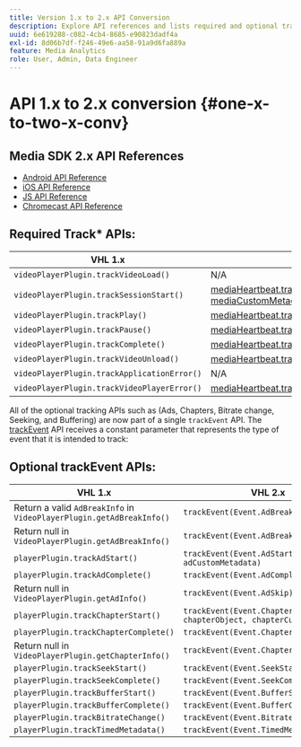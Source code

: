```yaml
---
title: Version 1.x to 2.x API Conversion
description: Explore API references and lists required and optional tracking APIs for 1.x and 2.x version of the Media SDK.
uuid: 6e619288-c082-4cb4-8685-e90823dadf4a
exl-id: 8d06b7df-f246-49e6-aa58-91a9d6fa889a
feature: Media Analytics
role: User, Admin, Data Engineer
---
```

# API 1.x to 2.x conversion {#one-x-to-two-x-conv}

## Media SDK 2.x API References

* [Android API Reference](https://adobe-marketing-cloud.github.io/media-sdks/reference/android/index.html)
* [iOS API Reference](https://adobe-marketing-cloud.github.io/media-sdks/reference/ios/index.html)
* [JS API Reference](https://adobe-marketing-cloud.github.io/media-sdks/reference/javascript/index.html)
* [Chromecast API Reference](https://adobe-marketing-cloud.github.io/media-sdks/reference/chromecast/index.html)

## Required Track* APIs:

|  &nbsp;VHL&nbsp;1.x&nbsp; | VHL&nbsp;2.x |
|---|---|
| `videoPlayerPlugin.trackVideoLoad()` | N/A |
| `videoPlayerPlugin.trackSessionStart()` | [mediaHeartbeat.trackSessionStart(mediaObject, mediaCustomMetadata)](https://adobe-marketing-cloud.github.io/media-sdks/reference/javascript/MediaHeartbeat.html#trackSessionStart) |
| `videoPlayerPlugin.trackPlay()` | [mediaHeartbeat.trackPlay()](https://adobe-marketing-cloud.github.io/media-sdks/reference/javascript/MediaHeartbeat.html#trackPlay) |
| `videoPlayerPlugin.trackPause()` | [mediaHeartbeat.trackPause()](https://adobe-marketing-cloud.github.io/media-sdks/reference/javascript/MediaHeartbeat.html#trackPause) |
| `videoPlayerPlugin.trackComplete()` | [mediaHeartbeat.trackComplete()](https://adobe-marketing-cloud.github.io/media-sdks/reference/javascript/MediaHeartbeat.html#trackComplete) |
| `videoPlayerPlugin.trackVideoUnload()` | [mediaHeartbeat.trackSessionEnd()](https://adobe-marketing-cloud.github.io/media-sdks/reference/javascript/MediaHeartbeat.html#trackSessionEnd) |
| `videoPlayerPlugin.trackApplicationError()` | N/A |
| `videoPlayerPlugin.trackVideoPlayerError()` | [mediaHeartbeat.trackError()](https://adobe-marketing-cloud.github.io/media-sdks/reference/javascript/MediaHeartbeat.html#trackError) |

All of the optional tracking APIs such as (Ads, Chapters, Bitrate change, Seeking, and Buffering) are now part of a single `trackEvent` API. The [trackEvent](https://adobe-marketing-cloud.github.io/media-sdks/reference/javascript/MediaHeartbeat.html#trackEvent) API receives a constant parameter that represents the type of event that it is intended to track:

## Optional trackEvent APIs:

|  VHL 1.x | VHL 2.x |
|---|---|
| Return a valid `AdBreakInfo` in `VideoPlayerPlugin.getAdBreakInfo()` | `trackEvent(Event.AdBreakStart)` |
| Return null in `VideoPlayerPlugin.getAdBreakInfo()` | `trackEvent(Event.AdBreakComplete)` |
| `playerPlugin.trackAdStart()` | `trackEvent(Event.AdStart, adObject, adCustomMetadata)` |
| `playerPlugin.trackAdComplete()` | `trackEvent(Event.AdComplete)` |
| Return null in `VideoPlayerPlugin.getAdInfo()` | `trackEvent(Event.AdSkip)` |
| `playerPlugin.trackChapterStart()` | `trackEvent(Event.ChapterStart, chapterObject, chapterCustomMetadata)` |
| `playerPlugin.trackChapterComplete()` | `trackEvent(Event.ChapterComplete)` |
| Return null in `VideoPlayerPlugin.getChapterInfo()` | `trackEvent(Event.ChapterSkip)` |
| `playerPlugin.trackSeekStart()` | `trackEvent(Event.SeekStart)` |
| `playerPlugin.trackSeekComplete()` | `trackEvent(Event.SeekComplete)` |
| `playerPlugin.trackBufferStart()` | `trackEvent(Event.BufferStart)` |
| `playerPlugin.trackBufferComplete()` | `trackEvent(Event.BufferComplete)` |
| `playerPlugin.trackBitrateChange()` | `trackEvent(Event.BitrateChange)` |
| `playerPlugin.trackTimedMetadata()` | `trackEvent(Event.TimedMetadataUpdate)` |
